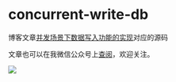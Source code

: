 # concurrent-write-db

博客文章[并发场景下数据写入功能的实现](https://blog.igevin.info/posts/concurrent-write-db/)对应的源码

文章也可以在我微信公众号上[查阅](https://mp.weixin.qq.com/s?__biz=MzIzNjQyMzc0Mw==&mid=2247483865&idx=1&sn=676feaed2423f399effa793e07ebdcee&chksm=e8d95e89dfaed79f0da6bce9e56757eb4b034fd71356d151f622c7386bf75fc910098ff793e7&token=150675619&lang=zh_CN#rd)，欢迎关注。

![](https://mp.weixin.qq.com/mp/qrcode?scene=10000004&size=102&__biz=MzIzNjQyMzc0Mw==&mid=2247483865&idx=1&sn=676feaed2423f399effa793e07ebdcee&send_time=)